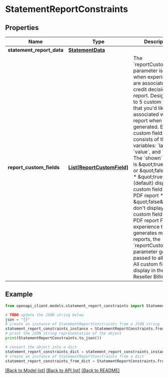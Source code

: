 # StatementReportConstraints


## Properties

Name | Type | Description | Notes
------------ | ------------- | ------------- | -------------
**statement_report_data** | [**StatementData**](StatementData.md) |  | 
**report_custom_fields** | [**List[ReportCustomField]**](ReportCustomField.md) | The &#x60;reportCustomFields&#x60; parameter is used when experiences are associated with a credit decisioning report.  Designate up to 5 custom fields that you&#39;d like associated with the report when it&#39;s generated. Every custom field consists of three variables: &#x60;label&#x60;, &#x60;value&#x60;, and &#x60;shown&#x60;. The &#x60;shown&#x60; variable is \&quot;true\&quot; or \&quot;false\&quot;. * \&quot;true\&quot;: (default) display the custom field in the PDF report * \&quot;false\&quot;: don&#39;t display the custom field in the PDF report  For an experience that generates multiple reports, the &#x60;reportCustomFields&#x60; parameter gets passed to all reports.  All custom fields display in the Reseller Billing API. | [optional] 

## Example

```python
from openapi_client.models.statement_report_constraints import StatementReportConstraints

# TODO update the JSON string below
json = "{}"
# create an instance of StatementReportConstraints from a JSON string
statement_report_constraints_instance = StatementReportConstraints.from_json(json)
# print the JSON string representation of the object
print(StatementReportConstraints.to_json())

# convert the object into a dict
statement_report_constraints_dict = statement_report_constraints_instance.to_dict()
# create an instance of StatementReportConstraints from a dict
statement_report_constraints_from_dict = StatementReportConstraints.from_dict(statement_report_constraints_dict)
```
[[Back to Model list]](../README.md#documentation-for-models) [[Back to API list]](../README.md#documentation-for-api-endpoints) [[Back to README]](../README.md)


